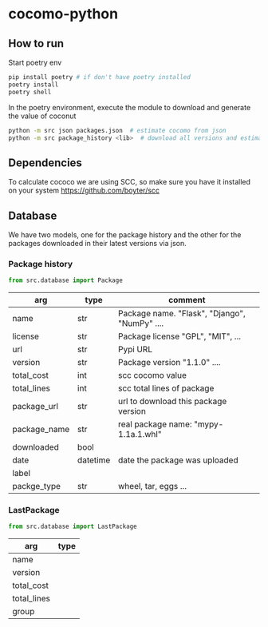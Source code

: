 # cocomo-python

## How to run

Start poetry env

```bash
pip install poetry # if don't have poetry installed
poetry install
poetry shell
```

In the poetry environment, execute the module to download and generate the value of coconut 
```bash
python -m src json packages.json  # estimate cocomo from json
python -m src package_history <lib>  # download all versions and estimate cocomo
```


## Dependencies
To calculate cococo we are using SCC, so make sure you have it installed on your system
https://github.com/boyter/scc

## Database

We have two models, one for the package history and the other for the packages downloaded in their latest versions via json.


### Package history
```Python
from src.database import Package
```
| arg         | type     | comment |
| ---         | ----     | ------- |
| name        | str      | Package name. "Flask", "Django", "NumPy" .... |
| license     | str      | Package license "GPL", "MIT", ...             |
| url         | str      | Pypi URL                                      |
| version     | str      | Package version "1.1.0" ....                  | 
| total_cost  | int      | scc cocomo value                              |
| total_lines | int      | scc total lines of package                    |
| package_url | str      | url to download this package version          | 
| package_name| str      | real package name: "mypy-1.1a.1.whl"          |
| downloaded  | bool     |                                               | 
| date        | datetime | date the package was uploaded                 | 
| label       |          |                                               |
| packge_type | str      | wheel, tar, eggs ...                          | 

### LastPackage
```Python
from src.database import LastPackage
```
| arg         | type  |
|------       | ----- |
| name        | |
| version     | |
| total_cost  | |
| total_lines | |
| group       | |

